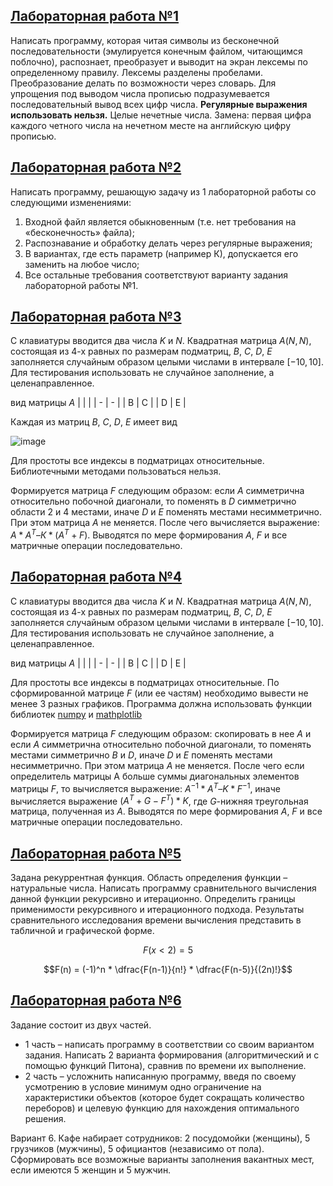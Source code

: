 ## [Лабораторная работа №1](lab_1/lab_1.py)

Написать программу, которая читая символы из бесконечной последовательности (эмулируется конечным файлом, читающимся поблочно), распознает, преобразует и выводит на экран лексемы по определенному правилу. Лексемы разделены пробелами. Преобразование делать по возможности через словарь. Для упрощения под выводом числа прописью подразумевается последовательный вывод всех цифр числа. **Регулярные выражения использовать нельзя.** Целые нечетные числа. Замена: первая цифра каждого четного числа на нечетном месте на английскую цифру прописью.

## [Лабораторная работа №2](lab_2/lab_2.py)
Написать программу, решающую задачу из 1 лабораторной работы со следующими изменениями:
1.	Входной файл является обыкновенным (т.е. нет требования на «бесконечность» файла);
2.	Распознавание и обработку делать через регулярные выражения;
3.	В вариантах, где есть параметр (например К), допускается его заменить на любое число;
4.	Все остальные требования соответствуют варианту задания лабораторной работы №1.

## [Лабораторная работа №3](lab_3/lab_3.py)
С клавиатуры вводится два числа $`K`$ и $`N`$. Квадратная матрица $`A(N,N)`$, состоящая из 4-х равных по размерам подматриц, $`B`$, $`C`$, $`D`$, $`E`$ заполняется случайным образом целыми числами в интервале $`[-10,10]`$. Для тестирования использовать не случайное заполнение, а целенаправленное.

вид матрицы $`A`$
|   |   | 
| - | - |
| B | C |
| D | E |

Каждая из матриц $`B`$, $`C`$, $`D`$, $`E`$ имеет вид

![image](https://github.com/nightfuze/algorithms-and-data-structures-labs/assets/44748158/443300aa-976a-41f0-90d5-99e8af4ade8f)

Для простоты все индексы в подматрицах относительные. Библиотечными методами пользоваться нельзя.

Формируется матрица $`F`$ следующим образом: если $`A`$ симметрична относительно побочной диагонали, то поменять в $`D`$ симметрично области 2 и 4 местами, иначе $`D`$ и $`E`$ поменять местами несимметрично. При этом матрица $`A`$ не меняется. После чего вычисляется выражение: $`A*A^T–К*(A^T+F)`$. Выводятся по мере формирования $`A`$, $`F`$ и все матричные операции последовательно.

## [Лабораторная работа №4](lab_4/lab_4.py)
С клавиатуры вводится два числа $`K`$ и $`N`$. Квадратная матрица $`A(N,N)`$, состоящая из 4-х равных по размерам подматриц, $`B`$, $`C`$, $`D`$, $`E`$ заполняется случайным образом целыми числами в интервале $`[-10,10]`$. Для тестирования использовать не случайное заполнение, а целенаправленное.

вид матрицы $`A`$
|   |   | 
| - | - |
| B | C |
| D | E |

Для простоты все индексы в подматрицах относительные. 
По сформированной матрице $`F`$ (или ее частям) необходимо вывести не менее 3 разных графиков.
Программа должна использовать функции библиотек [numpy](https://numpy.org/) и [mathplotlib](https://matplotlib.org/)

Формируется матрица $`F`$ следующим образом: скопировать в нее $`A`$ и если $`A`$ симметрична относительно побочной диагонали, то поменять местами симметрично $`B`$ и  $`D`$, иначе $`D`$ и $`E`$ поменять местами несимметрично. При этом матрица $`A`$ не меняется. После чего если определитель матрицы А больше суммы диагональных элементов матрицы $`F`$, то вычисляется выражение: $`A^{-1} * A^T – K * F^{-1}`$, иначе вычисляется выражение $`(A^Т + G - F^Т) * K`$, где $`G`$-нижняя треугольная матрица, полученная из $`A`$. Выводятся по мере формирования $`A`$, $`F`$ и все матричные операции последовательно.

## [Лабораторная работа №5](lab_5/lab_5.py)
Задана рекуррентная функция. Область определения функции – натуральные числа. Написать программу сравнительного вычисления данной функции рекурсивно и итерационно. Определить границы применимости рекурсивного и итерационного подхода. Результаты сравнительного исследования времени вычисления представить в табличной и графической форме.
```math
F(x < 2) = 5
```
```math
F(n) = (-1)^n * \dfrac{F(n-1)}{n!} * \dfrac{F(n-5)}{(2n)!}
```

## [Лабораторная работа №6](lab_6/lab_6.py)
Задание состоит из двух частей.
- 1 часть – написать программу в соответствии со своим вариантом задания.
Написать 2 варианта формирования (алгоритмический и с помощью функций Питона), сравнив по времени их выполнение.
- 2 часть – усложнить написанную программу, введя по своему усмотрению в условие минимум одно ограничение на характеристики объектов
(которое будет сокращать количество переборов)  и целевую функцию для нахождения оптимального  решения.

Вариант 6.
Кафе набирает сотрудников: 2 посудомойки (женщины), 5 грузчиков (мужчины), 5 официантов (независимо от пола).
Сформировать все возможные варианты заполнения вакантных мест, если имеются 5 женщин и 5 мужчин.
